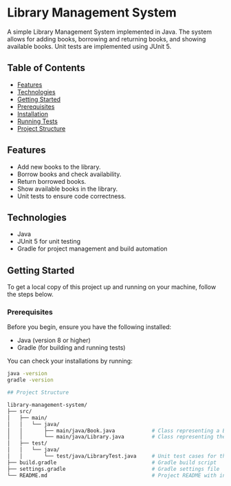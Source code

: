 # Library Management System

A simple Library Management System implemented in Java. The system allows for adding books, borrowing and returning books, and showing available books. Unit tests are implemented using JUnit 5.

## Table of Contents

- [Features](#features)
- [Technologies](#technologies)
- [Getting Started](#getting-started)
- [Prerequisites](#prerequisites)
- [Installation](#installation)
- [Running Tests](#running-tests)
- [Project Structure](#project-structure)

## Features

- Add new books to the library.
- Borrow books and check availability.
- Return borrowed books.
- Show available books in the library.
- Unit tests to ensure code correctness.

## Technologies

- Java
- JUnit 5 for unit testing
- Gradle for project management and build automation

## Getting Started

To get a local copy of this project up and running on your machine, follow the steps below.

### Prerequisites

Before you begin, ensure you have the following installed:

- Java (version 8 or higher)
- Gradle (for building and running tests)

You can check your installations by running:
```bash
java -version
gradle -version

## Project Structure

library-management-system/
├── src/
│   ├── main/
│   │   └── java/
│   │       ├── main/java/Book.java            # Class representing a Book
│   │       └── main/java/Library.java         # Class representing the Library system
│   ├── test/
│   │   └── java/
│   │       └── test/java/LibraryTest.java     # Unit test cases for the Library class
├── build.gradle                               # Gradle build script
├── settings.gradle                            # Gradle settings file
└── README.md                                  # Project README with instructions and information